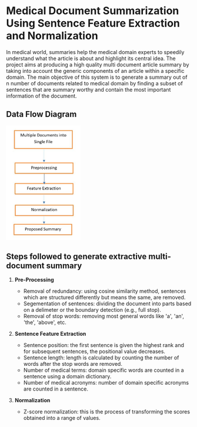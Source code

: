 # Medical Document Summarization Using Sentence Feature Extraction and Normalization
In medical world, summaries help the medical domain experts to speedily understand what the article is about and highlight its central idea. The project aims at producing a high quality multi document article summary by taking into account the generic components of an article within a specific domain. The main objective of this system is to generate a summary out of n number of documents related to medical domain by finding a subset of sentences that are summary worthy and contain the most important information of the document.

## Data Flow Diagram
<img src="./images/flow_diagram.JPG" width="40%">

## Steps followed to generate extractive multi-document summary

1. __Pre-Processing__
    * Removal of redundancy: using cosine similarity method, sentences which are structured differently but means the same, are removed.
    * Segementation of sentences: dividing the document into parts based on a delimeter or the boundary detection (e.g., full stop).
    * Removal of stop words: removing most general words like 'a', 'an', 'the', 'above', etc. 

2. __Sentence Feature Extraction__
    * Sentence position: the first sentence is given the highest rank and for subsequent sentences, the positional value decreases.
    * Sentence length: length is calculated by counting the number of words after the stop words are removed.
    * Number of medical terms: domain specific words are counted in a sentence using a domain dictionary.
    * Number of medical acronyms: number of domain specific acronyms are counted in a sentence.

3. __Normalization__
    * Z-score normalization: this is the process of transforming the scores obtained into a range of values.
